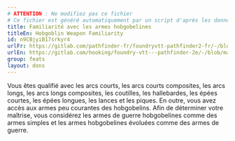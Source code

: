 ```yaml
---
# ATTENTION : Ne modifiez pas ce fichier
# Ce fichier est généré automatiquement par un script d'après les données du module Foundry VTT officiel et de sa traduction
title: Familiarité avec les armes hobgobelines
titleEn: Hobgoblin Weapon Familiarity
id: n9CBjyiB17srkyr4
urlFr: https://gitlab.com/pathfinder-fr/foundryvtt-pathfinder2-fr/-/blob/master/data/feats/n9CBjyiB17srkyr4.htm
urlEn: https://gitlab.com/hooking/foundry-vtt---pathfinder-2e/-/blob/master/packs/data/feats.db/hobgoblin-weapon-familiarity.json
group: feats
layout: dons
---
```

Vous êtes qualifié avec les arcs courts, les arcs courts composites, les arcs longs, les arcs longs composites,  les coutilles, les hallebardes, les épées courtes, les épées longues, les lances et les piques. En outre, vous avez accès aux armes peu courantes des hobgobelins. Afin de déterminer votre maîtrise, vous considérez les armes de guerre hobgobelines comme des armes simples et les armes hobgobelines évoluées comme des armes de guerre.



